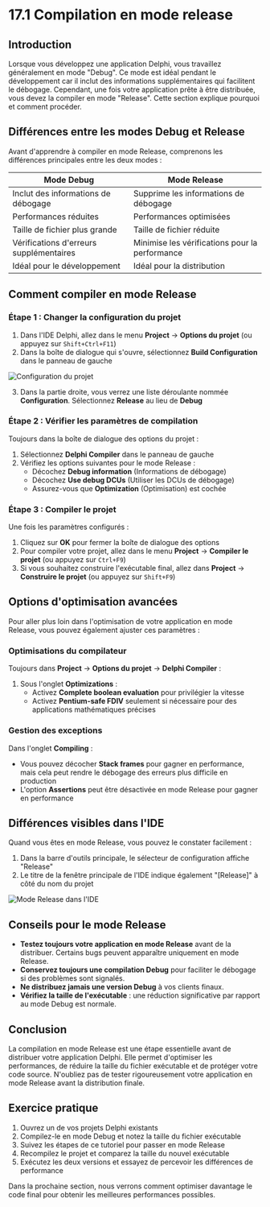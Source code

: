 # 17.1 Compilation en mode release

## Introduction

Lorsque vous développez une application Delphi, vous travaillez généralement en mode "Debug". Ce mode est idéal pendant le développement car il inclut des informations supplémentaires qui facilitent le débogage. Cependant, une fois votre application prête à être distribuée, vous devez la compiler en mode "Release". Cette section explique pourquoi et comment procéder.

## Différences entre les modes Debug et Release

Avant d'apprendre à compiler en mode Release, comprenons les différences principales entre les deux modes :

| Mode Debug | Mode Release |
|------------|--------------|
| Inclut des informations de débogage | Supprime les informations de débogage |
| Performances réduites | Performances optimisées |
| Taille de fichier plus grande | Taille de fichier réduite |
| Vérifications d'erreurs supplémentaires | Minimise les vérifications pour la performance |
| Idéal pour le développement | Idéal pour la distribution |

## Comment compiler en mode Release

### Étape 1 : Changer la configuration du projet

1. Dans l'IDE Delphi, allez dans le menu **Project** → **Options du projet** (ou appuyez sur `Shift+Ctrl+F11`)
2. Dans la boîte de dialogue qui s'ouvre, sélectionnez **Build Configuration** dans le panneau de gauche

![Configuration du projet](https://placeholder-image.com/delphi-project-config.png)

3. Dans la partie droite, vous verrez une liste déroulante nommée **Configuration**. Sélectionnez **Release** au lieu de **Debug**

### Étape 2 : Vérifier les paramètres de compilation

Toujours dans la boîte de dialogue des options du projet :

1. Sélectionnez **Delphi Compiler** dans le panneau de gauche
2. Vérifiez les options suivantes pour le mode Release :
   - Décochez **Debug information** (Informations de débogage)
   - Décochez **Use debug DCUs** (Utiliser les DCUs de débogage)
   - Assurez-vous que **Optimization** (Optimisation) est cochée

### Étape 3 : Compiler le projet

Une fois les paramètres configurés :

1. Cliquez sur **OK** pour fermer la boîte de dialogue des options
2. Pour compiler votre projet, allez dans le menu **Project** → **Compiler le projet** (ou appuyez sur `Ctrl+F9`)
3. Si vous souhaitez construire l'exécutable final, allez dans **Project** → **Construire le projet** (ou appuyez sur `Shift+F9`)

## Options d'optimisation avancées

Pour aller plus loin dans l'optimisation de votre application en mode Release, vous pouvez également ajuster ces paramètres :

### Optimisations du compilateur

Toujours dans **Project** → **Options du projet** → **Delphi Compiler** :

1. Sous l'onglet **Optimizations** :
   - Activez **Complete boolean evaluation** pour privilégier la vitesse
   - Activez **Pentium-safe FDIV** seulement si nécessaire pour des applications mathématiques précises

### Gestion des exceptions

Dans l'onglet **Compiling** :

- Vous pouvez décocher **Stack frames** pour gagner en performance, mais cela peut rendre le débogage des erreurs plus difficile en production
- L'option **Assertions** peut être désactivée en mode Release pour gagner en performance

## Différences visibles dans l'IDE

Quand vous êtes en mode Release, vous pouvez le constater facilement :

1. Dans la barre d'outils principale, le sélecteur de configuration affiche "Release"
2. Le titre de la fenêtre principale de l'IDE indique également "[Release]" à côté du nom du projet

![Mode Release dans l'IDE](https://placeholder-image.com/delphi-release-mode.png)

## Conseils pour le mode Release

- **Testez toujours votre application en mode Release** avant de la distribuer. Certains bugs peuvent apparaître uniquement en mode Release.
- **Conservez toujours une compilation Debug** pour faciliter le débogage si des problèmes sont signalés.
- **Ne distribuez jamais une version Debug** à vos clients finaux.
- **Vérifiez la taille de l'exécutable** : une réduction significative par rapport au mode Debug est normale.

## Conclusion

La compilation en mode Release est une étape essentielle avant de distribuer votre application Delphi. Elle permet d'optimiser les performances, de réduire la taille du fichier exécutable et de protéger votre code source. N'oubliez pas de tester rigoureusement votre application en mode Release avant la distribution finale.

## Exercice pratique

1. Ouvrez un de vos projets Delphi existants
2. Compilez-le en mode Debug et notez la taille du fichier exécutable
3. Suivez les étapes de ce tutoriel pour passer en mode Release
4. Recompilez le projet et comparez la taille du nouvel exécutable
5. Exécutez les deux versions et essayez de percevoir les différences de performance

Dans la prochaine section, nous verrons comment optimiser davantage le code final pour obtenir les meilleures performances possibles.
